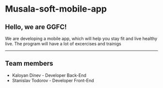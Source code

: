 # Musala-soft-mobile-app

## Hello, we are GGFC!


We are developing a mobile app, which will help you stay fit and live healthy live. 
The program will have a lot of excercises and trainigs

---

## Team members
- Kaloyan Dinev - Developer Back-End
- Stanislav Todorov - Developer Front-End
